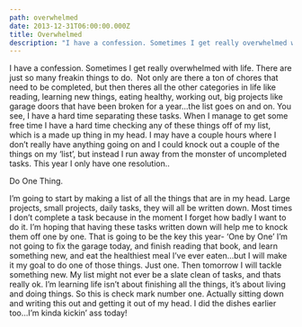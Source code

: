 ```yaml
---
path: overwhelmed
date: 2013-12-31T06:00:00.000Z
title: Overwhelmed
description: "I have a confession. Sometimes I get really overwhelmed with life. There are just so many freakin things to do.\L"
---
```

I have a confession. Sometimes I get really overwhelmed with life. There are just so many freakin things to do.  Not only are there a ton of chores that need to be completed, but then theres all the other categories in life like reading, learning new things, eating healthy, working out, big projects like garage doors that have been broken for a year…the list goes on and on. You see, I have a hard time separating these tasks. When I manage to get some free time I have a hard time checking any of these things off of my list, which is a made up thing in my head. I may have a couple hours where I don’t really have anything going on and I could knock out a couple of the things on my ‘list’, but instead I run away from the monster of uncompleted tasks. This year I only have one resolution..

Do One Thing.

I’m going to start by making a list of all the things that are in my head. Large projects, small projects, daily tasks, they will all be written down. Most times I don’t complete a task because in the moment I forget how badly I want to do it. I’m hoping that having these tasks written down will help me to knock them off one by one. That is going to be the key this year- ‘One by One’ I’m not going to fix the garage today, and finish reading that book, and learn something new, and eat the healthiest meal I’ve ever eaten…but I will make it my goal to do one of those things. Just one. Then tomorrow I will tackle something new. My list might not ever be a slate clean of tasks, and thats really ok. I’m learning life isn’t about finishing all the things, it’s about living and doing things. So this is check mark number one. Actually sitting down and writing this out and getting it out of my head. I did the dishes earlier too…I’m kinda kickin’ ass today!
